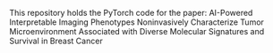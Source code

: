 This repository holds the PyTorch code for the paper: AI-Powered Interpretable Imaging Phenotypes Noninvasively Characterize Tumor Microenvironment Associated with Diverse Molecular Signatures and Survival in Breast Cancer

